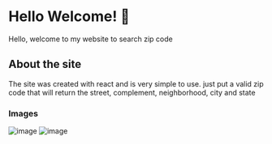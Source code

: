 # Hello Welcome! 👋
Hello, welcome to my website to search zip code

## About the site
The site was created with react and is very simple to use. just put a valid zip code that will return the street, complement, neighborhood, city and state

### Images
![image](https://github.com/devmgdp/fetch-zip-code/assets/89532007/a23da42f-b103-42e2-9db4-387b95aa68d3)
![image](https://github.com/devmgdp/fetch-zip-code/assets/89532007/37bc959b-bfc3-4233-8395-23b54e6ac6e2)
